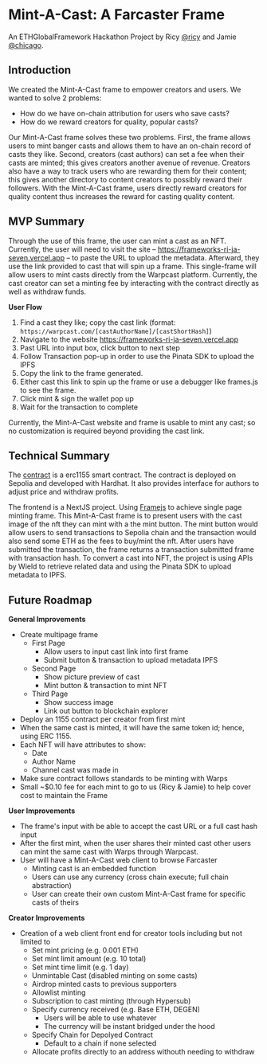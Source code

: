 # Mint-A-Cast: A Farcaster Frame
An ETHGlobalFramework Hackathon Project by Ricy [@ricy](https://warpcast.com/ricy) and Jamie [@chicago](https://warpcast.com/chicago).

## Introduction
We created the Mint-A-Cast frame to empower creators and users. We wanted to solve 2 problems: 
- How do we have on-chain attribution for users who save casts?
- How do we reward creators for quality, popular casts?

Our Mint-A-Cast frame solves these two problems. First, the frame allows users to mint banger casts and allows them to have an on-chain record of casts they like. Second, creators (cast authors) can set a fee when their casts are minted; this gives creators another avenue of revenue. Creators also have a way to track users who are rewarding them for their content; this gives another directory to content creators to possibly reward their followers. With the Mint-A-Cast frame, users directly reward creators for quality content thus increases the reward for casting quality content.

## MVP Summary
Through the use of this frame, the user can mint a cast as an NFT. Currently, the user will need to visit the site – https://frameworks-ri-ja-seven.vercel.app – to paste the URL to upload the metadata. Afterward, they use the link provided to cast that will spin up a frame. This single-frame will allow users to mint casts directly from the Warpcast platform. Currently, the cast creator can set a minting fee by interacting with the contract directly as well as withdraw funds. 

**User Flow**
1. Find a cast they like; copy the cast link (format: `https://warpcast.com/[castAuthorName]/[castShortHash]`)
2. Navigate to the website https://frameworks-ri-ja-seven.vercel.app
3. Past URL into input box, click button to next step
4. Follow Transaction pop-up in order to use the Pinata SDK to upload the IPFS
5. Copy the link to the frame generated.
6. Either cast this link to spin up the frame or use a debugger like frames.js to see the frame.
7. Click mint & sign the wallet pop up
8. Wait for the transaction to complete

Currently, the Mint-A-Cast website and frame is usable to mint any cast; so no customization is required beyond providing the cast link.

## Technical Summary
The [contract](https://sepolia.etherscan.io/tx/0x4b50fa82925f3417af973bddf057a074345efe818a6491e898f057f898141f23) is a erc1155 smart contract. The contract is deployed on Sepolia and developed with Hardhat. It also provides interface for authors to adjust price and withdraw profits.

The frontend is a NextJS project. Using [Framejs](https://github.com/jamiechicago312/frameworks-ri-ja/blob/main/frontend/src/app/%5BtokenId%5D/frames/route.tsx) to achieve single page minting frame. This Mint-A-Cast frame is to present users with the cast image of the nft they can mint with a the mint button. The mint button would allow users to send transactions to Sepolia chain and the transaction would also send some ETH as the fees to buy/mint the nft. After users have submitted the transaction, the frame returns a transaction submitted frame with transaction hash. To convert a cast into NFT, the project is using APIs by Wield to retrieve related data and using the Pinata SDK to upload metadata to IPFS.

## Future Roadmap

**General Improvements**
- Create multipage frame
   - First Page
      - Allow users to input cast link into first frame
      - Submit button & transaction to upload metadata IPFS
   - Second Page
      - Show picture preview of cast
      - Mint button & transaction to mint NFT
   - Third Page
      - Show success image
      - Link out button to blockchain explorer
- Deploy an 1155 contract per creator from first mint
- When the same cast is minted, it will have the same token id; hence, using ERC 1155.
- Each NFT will have attributes to show:
   - Date
   - Author Name
   - Channel cast was made in
- Make sure contract follows standards to be minting with Warps
- Small ~$0.10 fee for each mint to go to us (Ricy & Jamie) to help cover cost to maintain the Frame

**User Improvements**
- The frame's input with be able to accept the cast URL or a full cast hash input
- After the first mint, when the user shares their minted cast other users can mint the same cast with Warps through Warpcast.
- User will have a Mint-A-Cast web client to browse Farcaster
   - Minting cast is an embedded function
   - Users can use any currency (cross chain execute; full chain abstraction)
   - User can create their own custom Mint-A-Cast frame for specific casts of theirs

**Creator Improvements**
- Creation of a web client front end for creator tools including but not limited to
  - Set mint pricing (e.g. 0.001 ETH)
  - Set mint limit amount (e.g. 10 total)
  - Set mint time limit (e.g. 1 day)
  - Unmintable Cast (disabled minting on some casts)
  - Airdrop minted casts to previous supporters
  - Allowlist minting
  - Subscription to cast minting (through Hypersub)
  - Specify currency received (e.g. Base ETH, DEGEN)
      - Users will be able to use whatever
      - The currency will be instant bridged under the hood
  - Specify Chain for Depolyed Contract
     - Default to a chain if none selected
  - Allocate profits directly to an address withouth needing to withdraw
